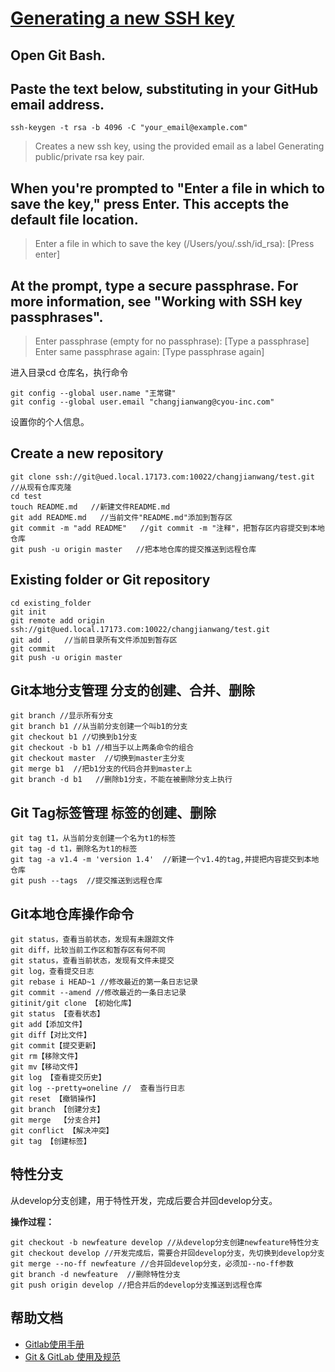 # [Generating a new SSH key](https://help.github.com/articles/generating-a-new-ssh-key-and-adding-it-to-the-ssh-agent/) #

## Open Git Bash. ##

## Paste the text below, substituting in your GitHub email address. ##

    ssh-keygen -t rsa -b 4096 -C "your_email@example.com"
>  Creates a new ssh key, using the provided email as a label
> Generating public/private rsa key pair.
## When you're prompted to "Enter a file in which to save the key," press Enter. This accepts the default file location. ##


> Enter a file in which to save the key (/Users/you/.ssh/id_rsa): [Press enter]
## At the prompt, type a secure passphrase. For more information, see "Working with SSH key passphrases". ##

> Enter passphrase (empty for no passphrase): [Type a passphrase]
> Enter same passphrase again: [Type passphrase again]



进入目录cd 仓库名，执行命令

    git config --global user.name "王常键"
    git config --global user.email "changjianwang@cyou-inc.com"

设置你的个人信息。

## Create a new repository ##

    git clone ssh://git@ued.local.17173.com:10022/changjianwang/test.git   //从现有仓库克隆
    cd test
    touch README.md   //新建文件README.md
    git add README.md   //当前文件"README.md"添加到暂存区
    git commit -m "add README"   //git commit -m "注释"，把暂存区内容提交到本地仓库 
    git push -u origin master   //把本地仓库的提交推送到远程仓库


##  Existing folder or Git repository ##

    cd existing_folder
    git init
    git remote add origin ssh://git@ued.local.17173.com:10022/changjianwang/test.git
    git add .   //当前目录所有文件添加到暂存区
    git commit
    git push -u origin master


## Git本地分支管理  分支的创建、合并、删除  ##
    git branch //显示所有分支 
    git branch b1 //从当前分支创建一个叫b1的分支 
    git checkout b1 //切换到b1分支 
    git checkout -b b1 //相当于以上两条命令的组合 
    git checkout master  //切换到master主分支 
    git merge b1  //把b1分支的代码合并到master上 
    git branch -d b1   //删除b1分支，不能在被删除分支上执行

## Git Tag标签管理  标签的创建、删除  ##
    git tag t1，从当前分支创建一个名为t1的标签 
    git tag -d t1，删除名为t1的标签
    git tag -a v1.4 -m 'version 1.4'  //新建一个v1.4的tag,并提把内容提交到本地仓库
    git push --tags  //提交推送到远程仓库

## Git本地仓库操作命令  ##
    git status，查看当前状态，发现有未跟踪文件 
    git diff，比较当前工作区和暂存区有何不同 
    git status，查看当前状态，发现有文件未提交 
    git log，查看提交日志
	git rebase i HEAD~1 //修改最近的第一条日志记录
    git commit --amend //修改最近的一条日志记录
    gitinit/git clone 【初始化库】 
    git status 【查看状态】 
    git add【添加文件】
    git diff【对比文件】
    git commit【提交更新】
    git rm【移除文件】
    git mv【移动文件】
    git log 【查看提交历史】
	git log --pretty=oneline //  查看当行日志 
    git reset 【撤销操作】
    git branch 【创建分支】
    git merge  【分支合并】
    git conflict 【解决冲突】
    git tag 【创建标签】


## 特性分支 ##
从develop分支创建，用于特性开发，完成后要合并回develop分支。
 
**操作过程：** 

    git checkout -b newfeature develop //从develop分支创建newfeature特性分支 
    git checkout develop //开发完成后，需要合并回develop分支，先切换到develop分支 
    git merge --no-ff newfeature //合并回develop分支，必须加--no-ff参数 
    git branch -d newfeature  //删除特性分支 
    git push origin develop //把合并后的develop分支推送到远程仓库 
    

## 帮助文档 ##
- [Gitlab使用手册](http://wenku.baidu.com/link?url=dYKBMJAi3EQSWilvVSkLXlD95HM28SHNnAg6CXNBM8KuDkIEOduFI-rXYAFKFlvcfIneNphcV_FtCBHhKkGTiChzL1Nkb_L3fsVeSgw_ohC)
- [Git & GitLab 使用及规范](http://www.myexception.cn/software/1891171.html)